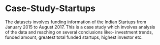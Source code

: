 # Case-Study-Startups
The datasets involves funding information of the Indian Startups from January 2015 to August 2017. This is a case study which involves analysis of the data and reaching on several conclusions like:- investment trends, funded amount, greatest total funded startups, highest investor etc.
